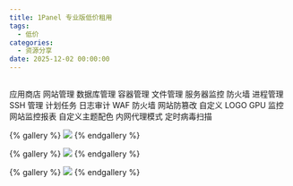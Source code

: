 ```yaml
---
title: 1Panel 专业版低价租用
tags:
  - 低价
categories:
  - 资源分享
date: 2025-12-02 00:00:00
---
```


> 

<!-- more -->

## 

应用商店
网站管理
数据库管理
容器管理
文件管理
服务器监控
防火墙
进程管理
SSH 管理
计划任务
日志审计
WAF 防火墙
网站防篡改
自定义 LOGO
GPU 监控
网站监控报表
自定义主题配色
内网代理模式
定时病毒扫描

{% gallery %}
![](https://cdn.dusays.com/2024/12/774-1.jpg)
{% endgallery %}

{% gallery %}
![](https://cdn.dusays.com/2024/12/774-2.jpg)
{% endgallery %}

{% gallery %}
![](https://cdn.dusays.com/2024/12/774-3.jpg)
{% endgallery %}